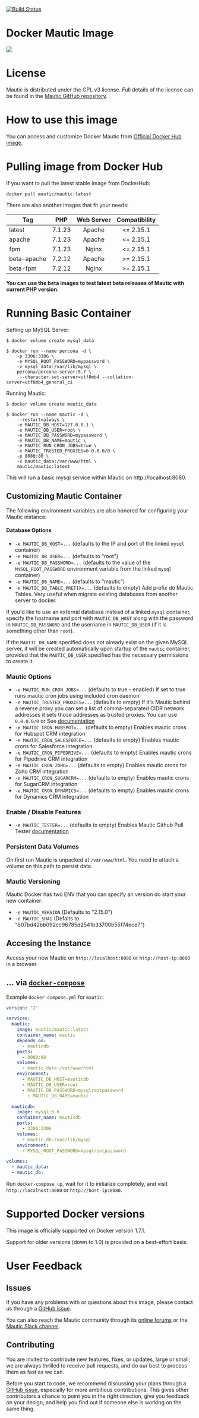 
[![Build Status](https://travis-ci.org/mautic/docker-mautic.svg)](https://travis-ci.org/mautic/docker-mautic)

Docker Mautic Image
===================
<img src="https://www.mautic.org/media/images/github_readme.png" />

# License

Mautic is distributed under the GPL v3 license. Full details of the license can be found in the [Mautic GitHub repository](https://github.com/mautic/mautic/blob/staging/LICENSE.txt).

# How to use this image

You can access and customize Docker Mautic from [Official Docker Hub image](https://hub.docker.com/r/mautic/mautic/).

# Pulling image from Docker Hub

If you want to pull the latest stable image from DockerHub:

    docker pull mautic/mautic:latest

There are also another images that fit your needs:

| Tag | PHP | Web Server | Compatibility |
|-----|:-----:|:------------:|:---------------:|
| latest | 7.1.23 | Apache | <= 2.15.1 |
| apache | 7.1.23 | Apache | <= 2.15.1 |
| fpm | 7.1.23 | Nginx | <= 2.15.1 |
| beta-apache | 7.2.12 | Apache | >= 2.15.1 |
| beta-fpm | 7.2.12 | Nginx | >= 2.15.1 |

**You can use the beta images to test latest beta releases of Mautic with current PHP version.**

# Running Basic Container

Setting up MySQL Server:

    $ docker volume create mysql_data

    $ docker run --name percona -d \
        -p 3306:3306 \
        -e MYSQL_ROOT_PASSWORD=mypassword \
        -v mysql_data:/var/lib/mysql \
        percona/percona-server:5.7 \
         --character-set-server=utf8mb4 --collation-server=utf8mb4_general_ci

Running Mautic:

    $ docker volume create mautic_data

    $ docker run --name mautic -d \
        --restart=always \
        -e MAUTIC_DB_HOST=127.0.0.1 \
        -e MAUTIC_DB_USER=root \
        -e MAUTIC_DB_PASSWORD=mypassword \
        -e MAUTIC_DB_NAME=mautic \
        -e MAUTIC_RUN_CRON_JOBS=true \
        -e MAUTIC_TRUSTED_PROXIES=0.0.0.0/0 \
        -p 8080:80 \
        -v mautic_data:/var/www/html \
        mautic/mautic:latest

This will run a basic mysql service within Mautic on http://localhost:8080.

## Customizing Mautic Container

The following environment variables are also honored for configuring your Mautic instance:

#### Database Options
-   `-e MAUTIC_DB_HOST=...` (defaults to the IP and port of the linked `mysql` container)
-   `-e MAUTIC_DB_USER=...` (defaults to "root")
-   `-e MAUTIC_DB_PASSWORD=...` (defaults to the value of the `MYSQL_ROOT_PASSWORD` environment variable from the linked `mysql` container)
-   `-e MAUTIC_DB_NAME=...` (defaults to "mautic")
-   `-e MAUTIC_DB_TABLE_PREFIX=...` (defaults to empty) Add prefix do Mautic Tables. Very useful when migrate existing databases from another server to docker.

If you'd like to use an external database instead of a linked `mysql` container, specify the hostname and port with `MAUTIC_DB_HOST` along with the password in `MAUTIC_DB_PASSWORD` and the username in `MAUTIC_DB_USER` (if it is something other than `root`).


If the `MAUTIC_DB_NAME` specified does not already exist on the given MySQL server, it will be created automatically upon startup of the `mautic` container, provided that the `MAUTIC_DB_USER` specified has the necessary permissions to create it.

### Mautic Options
-   `-e MAUTIC_RUN_CRON_JOBS=...` (defaults to true - enabled) If set to true runs mautic cron jobs using included cron daemon
-   `-e MAUTIC_TRUSTED_PROXIES=...` (defaults to empty) If it's Mautic behind a reverse proxy you can set a list of comma-separated CIDR network addresses it sets those addresses as trusted proxies. You can use `0.0.0.0/0` or See [documentation](http://symfony.com/doc/current/request/load_balancer_reverse_proxy.html)
-   `-e MAUTIC_CRON_HUBSPOT=...` (defaults to empty) Enables mautic crons for Hubspot CRM integration
-   `-e MAUTIC_CRON_SALESFORCE=...` (defaults to empty) Enables mautic crons for Salesforce integration
-   `-e MAUTIC_CRON_PIPEDRIVE=...` (defaults to empty) Enables mautic crons for Pipedrive CRM integration
-   `-e MAUTIC_CRON_ZOHO=...` (defaults to empty) Enables mautic crons for Zoho CRM integration
-   `-e MAUTIC_CRON_SUGARCRM=...` (defaults to empty) Enables mautic crons for SugarCRM integration
-   `-e MAUTIC_CRON_DYNAMICS=...` (defaults to empty) Enables mautic crons for Dynamics CRM integration

### Enable / Disable Features
-   `-e MAUTIC_TESTER=...` (defaults to empty) Enables Mautic Github Pull Tester  [documentation](https://github.com/mautic/mautic-tester)


### Persistent Data Volumes

On first run Mautic is unpacked at `/var/www/html`. You need to attach a volume on this path to persist data.

### Mautic Versioning

Mautic Docker has two ENV that you can specify an version do start your new container:

 - `-e MAUTIC_VERSION` (Defaults to "2.15.0")
 - `-e MAUTIC_SHA1` (Defalts to "b07bd42bb092cc96785d2541b33700b55f74ece7")

## Accesing the Instance

Access your new Mautic on `http://localhost:8080` or `http://host-ip:8080` in a browser.


## ... via [`docker-compose`](https://github.com/docker/compose)

Example `docker-compose.yml` for `mautic`:
```yml
version: "2"

services:
  mautic:
    image: mautic/mautic:latest
    container_name: mautic
    depends_on:
      - mauticdb
    ports:
      - 8080:80
    volumes:
      - mautic_data:/var/www/html
    environment:
      - MAUTIC_DB_HOST=mauticdb
      - MAUTIC_DB_USER=root
      - MAUTIC_DB_PASSWORD=mysqlrootpassword
	    - MAUTIC_DB_NAME=mautic

  mauticdb:
    image: mysql:5.6
    container_name: mauticdb
    ports:
      - 3306:3306
    volumes:
      - mautic_db:/var/lib/mysql
    environment:
      - MYSQL_ROOT_PASSWORD=mysqlrootpassword

volumes:
  - mautic_data:
  - mautic_db:

```

Run `docker-compose up`, wait for it to initialize completely, and visit `http://localhost:8080` or `http://host-ip:8080`.

# Supported Docker versions

This image is officially supported on Docker version 1.7.1.

Support for older versions (down to 1.0) is provided on a best-effort basis.

# User Feedback

## Issues

If you have any problems with or questions about this image, please contact us through a [GitHub issue](https://github.com/mautic/docker-mautic/issues).

You can also reach the Mautic community through its [online forums](https://www.mautic.org/community/) or the [Mautic Slack channel](https://www.mautic.org/slack/).

## Contributing

You are invited to contribute new features, fixes, or updates, large or small; we are always thrilled to receive pull requests, and do our best to process them as fast as we can.

Before you start to code, we recommend discussing your plans through a [GitHub issue](https://github.com/mautic/docker-mautic/issues), especially for more ambitious contributions. This gives other contributors a chance to point you in the right direction, give you feedback on your design, and help you find out if someone else is working on the same thing.
